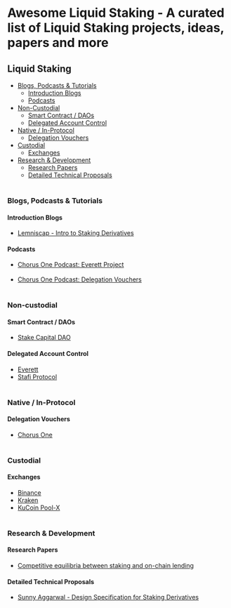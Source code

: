 # Awesome Liquid Staking - A curated list of Liquid Staking projects, ideas, papers and more

## Liquid Staking
- [Blogs, Podcasts & Tutorials](#blogs-podcasts-tutorials)
  - [Introduction Blogs](#introduction-blogs)  
  - [Podcasts](#podcasts)  
- [Non-Custodial](#non-custodial)
  - [Smart Contract / DAOs](#smart-contract-daos)
  - [Delegated Account Control](#delegated-account-control)
- [Native / In-Protocol](#native-in-protocol)
  - [Delegation Vouchers](#delegation-vouchers)
- [Custodial](#non-custodial)
  - [Exchanges](#exchanges) 
- [Research & Development](#research-development)
  - [Research Papers](#research-papers)
  - [Detailed Technical Proposals](#detailed-technical-proposals)<br/><br/>
  
### Blogs, Podcasts & Tutorials

#### Introduction Blogs
- [Lemniscap - Intro to Staking Derivatives](https://medium.com/lemniscap/an-intro-to-staking-derivatives-i-a43054efd51c)

#### Podcasts
- [Chorus One Podcast: Everett Project](https://chorusone.libsyn.com/11-batoms-a-design-for-fungible-staking-positions-with-ryan-park)<br/><br/>
- [Chorus One Podcast: Delegation Vouchers](https://chorusone.libsyn.com/4-delegation-vouchers-a-design-concept-for-liquid-staking-positions)<br/><br/>

### Non-custodial

#### Smart Contract / DAOs
- [Stake Capital DAO](https://medium.com/stakecapital/introducing-stake-dao-by-stake-capital-claiming-future-yield-revenue-7059e0781328)

#### Delegated Account Control
- [Everett](https://www.everett.zone/)
- [Stafi Protocol](https://docs.stafi.io/)<br/><br/>

### Native / In-Protocol

#### Delegation Vouchers
- [Chorus One](https://blog.chorus.one/delegation-vouchers/)<br/><br/>

### Custodial

#### Exchanges
- [Binance](https://www.binance.com/nl/staking)
- [Kraken](https://www.kraken.com/en-us/features/staking-coins)
- [KuCoin Pool-X](https://pool-x.io/staking)<br/><br/>

### Research & Development

#### Research Papers
- [Competitive equilibria between staking and on-chain lending](https://arxiv.org/abs/2001.00919)

#### Detailed Technical Proposals
- [Sunny Aggarwal - Design Specification for Staking Derivatives](https://forum.cosmos.network/t/a-design-for-fungible-staking-derivatives/2441)




